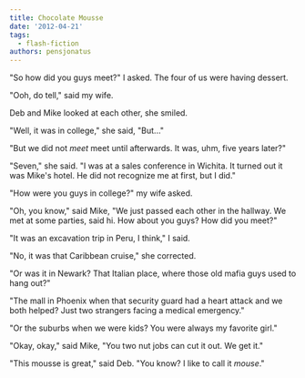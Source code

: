 ```yaml
---
title: Chocolate Mousse
date: '2012-04-21'
tags:
  - flash-fiction
authors: pensjonatus
---
```


"So how did you guys meet?" I asked. The four of us were having dessert.

<!-- truncate -->

"Ooh, do tell," said my wife.

Deb and Mike looked at each other, she smiled.

"Well, it was in college," she said, "But..."

"But we did not *meet* meet until afterwards. It was, uhm, five years later?"

"Seven," she said. "I was at a sales conference in Wichita. It turned out it was
Mike's hotel. He did not recognize me at first, but I did."

"How were you guys in college?" my wife asked.

"Oh, you know," said Mike, "We just passed each other in the hallway. We met at
some parties, said hi. How about you guys? How did you meet?"

"It was an excavation trip in Peru, I think," I said.

"No, it was that Caribbean cruise," she corrected.

"Or was it in Newark? That Italian place, where those old mafia guys used to
hang out?"

"The mall in Phoenix when that security guard had a heart attack and we both
helped? Just two strangers facing a medical emergency."

"Or the suburbs when we were kids? You were always my favorite girl."

"Okay, okay," said Mike, "You two nut jobs can cut it out. We get it."

"This mousse is great," said Deb. "You know? I like to call it _mouse_."
